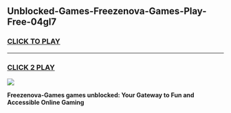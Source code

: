 
## Unblocked-Games-Freezenova-Games-Play-Free-04gl7
<h3>
<a href="https://premium76.site?title=Freezenova-Games&ref=24M">CLICK TO PLAY</a></h3>
<hr>

<h3>
<a href="https://premium76.site?title=Freezenova-Games&ref=24M">CLICK 2 PLAY</a>
  
</h3>

<a href="https://premium76.site?title=Freezenova-Games&ref=24M"><img src="https://clearcache.store/games.png"></a>


**Freezenova-Games games unblocked: Your Gateway to Fun and Accessible Online Gaming**
